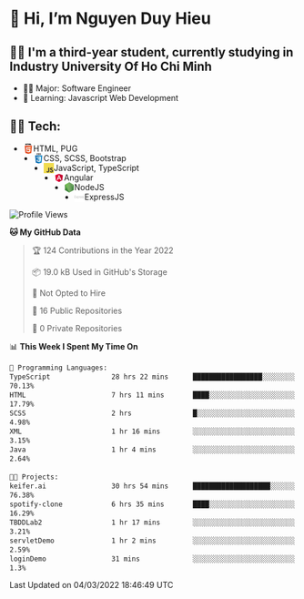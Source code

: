 # 👋 Hi, I’m Nguyen Duy Hieu

## 👨‍🎓 I'm a third-year student, currently studying in Industry University Of Ho Chi Minh
- 🐱‍🏍 Major: Software Engineer
- 📗 Learning: Javascript Web Development

## 🧑‍💻 Tech:
- <img align="left" alt="HTML5" width="18px" src="https://raw.githubusercontent.com/github/explore/80688e429a7d4ef2fca1e82350fe8e3517d3494d/topics/html/html.png" /> HTML, PUG
- <img align="left" alt="CSS3" width="18px" src="https://raw.githubusercontent.com/github/explore/80688e429a7d4ef2fca1e82350fe8e3517d3494d/topics/css/css.png" /> CSS, SCSS, Bootstrap
- <img align="left" alt="JavaScript" width="18px" src="https://raw.githubusercontent.com/github/explore/80688e429a7d4ef2fca1e82350fe8e3517d3494d/topics/javascript/javascript.png" /> JavaScript, TypeScript
- <img align="left" alt="Angular" width="18px" src="https://raw.githubusercontent.com/github/explore/80688e429a7d4ef2fca1e82350fe8e3517d3494d/topics/angular/angular.png"> Angular
- <img align="left" alt="Node.js" width="18px" src="https://raw.githubusercontent.com/github/explore/80688e429a7d4ef2fca1e82350fe8e3517d3494d/topics/nodejs/nodejs.png" /> NodeJS
- <img align="left" alt="Expresss.js" width="18px" src="https://raw.githubusercontent.com/github/explore/80688e429a7d4ef2fca1e82350fe8e3517d3494d/topics/express/express.png" /> ExpressJS

<!--START_SECTION:waka-->
![Profile Views](http://img.shields.io/badge/Profile%20Views-85-blue)

**🐱 My GitHub Data** 

> 🏆 124 Contributions in the Year 2022
 > 
> 📦 19.0 kB Used in GitHub's Storage 
 > 
> 🚫 Not Opted to Hire
 > 
> 📜 16 Public Repositories 
 > 
> 🔑 0 Private Repositories  
 > 
📊 **This Week I Spent My Time On** 

```text
💬 Programming Languages: 
TypeScript               28 hrs 22 mins      █████████████████░░░░░░░░   70.13% 
HTML                     7 hrs 11 mins       ████░░░░░░░░░░░░░░░░░░░░░   17.79% 
SCSS                     2 hrs               █░░░░░░░░░░░░░░░░░░░░░░░░   4.98% 
XML                      1 hr 16 mins        ░░░░░░░░░░░░░░░░░░░░░░░░░   3.15% 
Java                     1 hr 4 mins         ░░░░░░░░░░░░░░░░░░░░░░░░░   2.64%

🐱‍💻 Projects: 
keifer.ai                30 hrs 54 mins      ███████████████████░░░░░░   76.38% 
spotify-clone            6 hrs 35 mins       ████░░░░░░░░░░░░░░░░░░░░░   16.29% 
TBDDLab2                 1 hr 17 mins        ░░░░░░░░░░░░░░░░░░░░░░░░░   3.21% 
servletDemo              1 hr 2 mins         ░░░░░░░░░░░░░░░░░░░░░░░░░   2.59% 
loginDemo                31 mins             ░░░░░░░░░░░░░░░░░░░░░░░░░   1.3%

```


 Last Updated on 04/03/2022 18:46:49 UTC
<!--END_SECTION:waka-->
